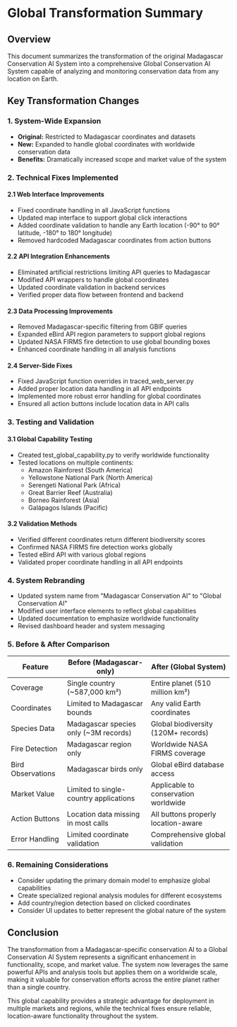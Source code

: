 # Global Transformation Summary

## Overview
This document summarizes the transformation of the original Madagascar Conservation AI System into a comprehensive Global Conservation AI System capable of analyzing and monitoring conservation data from any location on Earth.

## Key Transformation Changes

### 1. System-Wide Expansion
- **Original:** Restricted to Madagascar coordinates and datasets
- **New:** Expanded to handle global coordinates with worldwide conservation data
- **Benefits:** Dramatically increased scope and market value of the system

### 2. Technical Fixes Implemented

#### 2.1 Web Interface Improvements
- Fixed coordinate handling in all JavaScript functions
- Updated map interface to support global click interactions
- Added coordinate validation to handle any Earth location (-90° to 90° latitude, -180° to 180° longitude)
- Removed hardcoded Madagascar coordinates from action buttons

#### 2.2 API Integration Enhancements
- Eliminated artificial restrictions limiting API queries to Madagascar
- Modified API wrappers to handle global coordinates
- Updated coordinate validation in backend services
- Verified proper data flow between frontend and backend

#### 2.3 Data Processing Improvements
- Removed Madagascar-specific filtering from GBIF queries
- Expanded eBird API region parameters to support global regions
- Updated NASA FIRMS fire detection to use global bounding boxes
- Enhanced coordinate handling in all analysis functions

#### 2.4 Server-Side Fixes
- Fixed JavaScript function overrides in traced_web_server.py
- Added proper location data handling in all API endpoints
- Implemented more robust error handling for global coordinates
- Ensured all action buttons include location data in API calls

### 3. Testing and Validation

#### 3.1 Global Capability Testing
- Created test_global_capability.py to verify worldwide functionality
- Tested locations on multiple continents:
  - Amazon Rainforest (South America)
  - Yellowstone National Park (North America)
  - Serengeti National Park (Africa)
  - Great Barrier Reef (Australia)
  - Borneo Rainforest (Asia)
  - Galápagos Islands (Pacific)

#### 3.2 Validation Methods
- Verified different coordinates return different biodiversity scores
- Confirmed NASA FIRMS fire detection works globally
- Tested eBird API with various global regions
- Validated proper coordinate handling in all API endpoints

### 4. System Rebranding
- Updated system name from "Madagascar Conservation AI" to "Global Conservation AI"
- Modified user interface elements to reflect global capabilities
- Updated documentation to emphasize worldwide functionality
- Revised dashboard header and system messaging

### 5. Before & After Comparison

| Feature | Before (Madagascar-only) | After (Global System) |
|---------|---------------------------|----------------------|
| Coverage | Single country (~587,000 km²) | Entire planet (510 million km²) |
| Coordinates | Limited to Madagascar bounds | Any valid Earth coordinates |
| Species Data | Madagascar species only (~3M records) | Global biodiversity (120M+ records) |
| Fire Detection | Madagascar region only | Worldwide NASA FIRMS coverage |
| Bird Observations | Madagascar birds only | Global eBird database access |
| Market Value | Limited to single-country applications | Applicable to conservation worldwide |
| Action Buttons | Location data missing in most calls | All buttons properly location-aware |
| Error Handling | Limited coordinate validation | Comprehensive global validation |

### 6. Remaining Considerations
- Consider updating the primary domain model to emphasize global capabilities
- Create specialized regional analysis modules for different ecosystems
- Add country/region detection based on clicked coordinates
- Consider UI updates to better represent the global nature of the system

## Conclusion
The transformation from a Madagascar-specific conservation AI to a Global Conservation AI System represents a significant enhancement in functionality, scope, and market value. The system now leverages the same powerful APIs and analysis tools but applies them on a worldwide scale, making it valuable for conservation efforts across the entire planet rather than a single country.

This global capability provides a strategic advantage for deployment in multiple markets and regions, while the technical fixes ensure reliable, location-aware functionality throughout the system.
